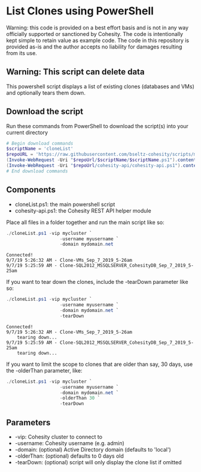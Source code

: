 # List Clones using PowerShell

Warning: this code is provided on a best effort basis and is not in any way officially supported or sanctioned by Cohesity. The code is intentionally kept simple to retain value as example code. The code in this repository is provided as-is and the author accepts no liability for damages resulting from its use.

## Warning: This script can delete data

This powershell script displays a list of existing clones (databases and VMs) and optionally tears them down.

## Download the script

Run these commands from PowerShell to download the script(s) into your current directory

```powershell
# Begin download commands
$scriptName = 'cloneList'
$repoURL = 'https://raw.githubusercontent.com/bseltz-cohesity/scripts/master/powershell'
(Invoke-WebRequest -Uri "$repoUrl/$scriptName/$scriptName.ps1").content | Out-File "$scriptName.ps1"; (Get-Content "$scriptName.ps1") | Set-Content "$scriptName.ps1"
(Invoke-WebRequest -Uri "$repoUrl/cohesity-api/cohesity-api.ps1").content | Out-File cohesity-api.ps1; (Get-Content cohesity-api.ps1) | Set-Content cohesity-api.ps1
# End download commands
```

## Components

* cloneList.ps1: the main powershell script
* cohesity-api.ps1: the Cohesity REST API helper module

Place all files in a folder together and run the main script like so:

```powershell
./cloneList.ps1 -vip mycluster `
                    -username myusername `
                    -domain mydomain.net
```

```text
Connected!
9/7/19 5:26:32 AM - Clone-VMs_Sep_7_2019_5-26am
9/7/19 5:25:59 AM - Clone-SQL2012_MSSQLSERVER_CohesityDB_Sep_7_2019_5-25am
```

If you want to tear down the clones, include the -tearDown parameter like so:

```powershell
./cloneList.ps1 -vip mycluster `
                    -username myusername `
                    -domain mydomain.net `
                    -tearDown
```

```text
Connected!
9/7/19 5:26:32 AM - Clone-VMs_Sep_7_2019_5-26am
    tearing down...
9/7/19 5:25:59 AM - Clone-SQL2012_MSSQLSERVER_CohesityDB_Sep_7_2019_5-25am
    tearing down...
```

If you want to limit the scope to clones that are older than say, 30 days, use the -olderThan parameter, like:

```powershell
./cloneList.ps1 -vip mycluster `
                    -username myusername `
                    -domain mydomain.net `
                    -olderThan 30 `
                    -tearDown
```

## Parameters

* -vip: Cohesity cluster to connect to
* -username: Cohesity username (e.g. admin)
* -domain: (optional) Active Directory domain (defaults to 'local')
* -olderThan: (optional) defaults to 0 days old
* -tearDown: (optional) script will only display the clone list if omitted
